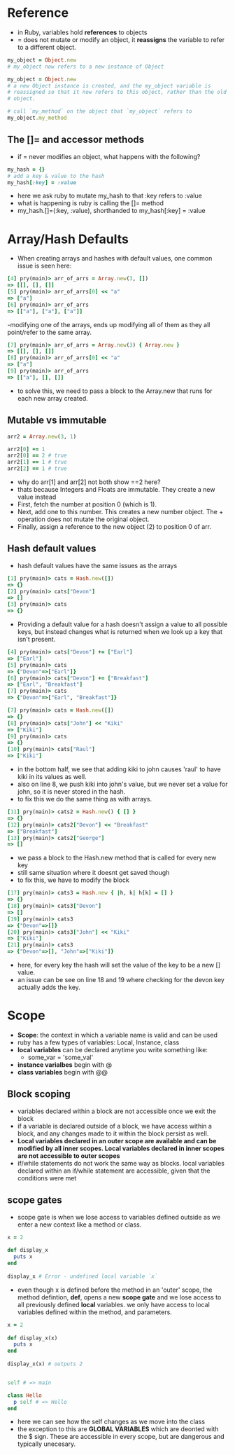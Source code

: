 # Reference
- in Ruby, variables hold **references** to objects
- = does not mutate or modify an object, it **reassigns** the variable to refer to a different object.
```ruby
my_object = Object.new
# my_object now refers to a new instance of Object

my_object = Object.new
# a new Object instance is created, and the my_object variable is
# reassigned so that it now refers to this object, rather than the old
# object.

# call `my_method` on the object that `my_object` refers to
my_object.my_method
```

## The []= and accessor methods
- if = never modifies an object, what happens with the following?
```ruby
my_hash = {}
# add a key & value to the hash
my_hash[:key] = :value
```
- here we ask ruby to mutate my_hash to that :key refers to :value
- what is happening is ruby is calling the []= method 
- my_hash.[]=(:key, :value), shorthanded to my_hash[:key] = :value

# Array/Hash Defaults
- When creating arrays and hashes with default values, one common issue is seen here:

```ruby
[4] pry(main)> arr_of_arrs = Array.new(3, [])
=> [[], [], []]
[5] pry(main)> arr_of_arrs[0] << "a"
=> ["a"]
[6] pry(main)> arr_of_arrs
=> [["a"], ["a"], ["a"]]
```
-modifying one of the arrays, ends up modifying all of them as they all point/refer to the same array.

```ruby
[7] pry(main)> arr_of_arrs = Array.new(3) { Array.new }
=> [[], [], []]
[8] pry(main)> arr_of_arrs[0] << "a"
=> ["a"]
[9] pry(main)> arr_of_arrs
=> [["a"], [], []]
```
- to solve this, we need to pass a block to the Array.new that runs for each new array created.


## Mutable vs immutable
```ruby
arr2 = Array.new(3, 1)

arr2[0] += 1
arr2[0] == 2 # true
arr2[1] == 1 # true
arr2[2] == 1 # true 
```
- why do arr[1] and arr[2] not both show ==2 here?  
- thats because Integers and Floats are immutable.  They create a new value instead
- First, fetch the number at position 0 (which is 1).
- Next, add one to this number. This creates a new number object. The + operation does not mutate the original object.
- Finally, assign a reference to the new object (2) to position 0 of arr.


## Hash default values
- hash default values have the same issues as the arrays
```ruby
[1] pry(main)> cats = Hash.new([])
=> {}
[2] pry(main)> cats["Devon"]
=> []
[3] pry(main)> cats
=> {}
```
- Providing a default value for a hash doesn't assign a value to all possible keys, but instead changes what is returned when we look up a key that isn't present.

```ruby
[4] pry(main)> cats["Devon"] += ["Earl"]
=> ["Earl"]
[5] pry(main)> cats
=> {"Devon"=>["Earl"]}
[6] pry(main)> cats["Devon"] += ["Breakfast"]
=> ["Earl", "Breakfast"]
[7] pry(main)> cats
=> {"Devon"=>["Earl", "Breakfast"]}

[7] pry(main)> cats = Hash.new([])
=> {}
[8] pry(main)> cats["John"] << "Kiki"
=> ["Kiki"]
[9] pry(main)> cats
=> {}
[10] pry(main)> cats["Raul"]
=> ["Kiki"]
```
- in the bottom half, we see that adding kiki to john causes 'raul' to have kiki in its values as well.
- also on line 8, we push kiki into john's value, but we never set a value for john, so it is never stored in the hash.
- to fix this we do the same thing as with arrays.
```ruby
[11] pry(main)> cats2 = Hash.new() { [] }
=> {}
[12] pry(main)> cats2["Devon"] << "Breakfast"
=> ["Breakfast"]
[13] pry(main)> cats2["George"]
=> []
```
- we pass a block to the Hash.new method that is called for every new key
- still same situation where it doesnt get saved though
- to fix this, we have to modify the block

```ruby
[17] pry(main)> cats3 = Hash.new { |h, k| h[k] = [] }
=> {}
[18] pry(main)> cats3["Devon"]
=> []
[19] pry(main)> cats3
=> {"Devon"=>[]}
[20] pry(main)> cats3["John"] << "Kiki"
=> ["Kiki"]
[21] pry(main)> cats3
=> {"Devon"=>[], "John"=>["Kiki"]}
```
- here, for every key the hash will set the value of the key to be a new [] value.
- an issue can be see on line 18 and 19 where checking for the devon key actually adds the key. 


# Scope
- **Scope**: the context in which a variable name is valid and can be used
- ruby has a few types of variables: Local, Instance, class
- **local variables** can be declared anytime you write something like:
  - some_var = 'some_val'
- **instance varialbes** begin with @
- **class variables** begin with @@


## Block scoping
- variables declared within a block are not accessible once we exit the block
- if a variable is declared outside of a block, we have access within a block, and any changes made to it within the block persist as well.
- **Local variables declared in an outer scope are available and can be modified by all inner scopes.  Local variables declared in inner scopes are not accessible to outer scopes**
- if/while statements do not work the same way as blocks.  local variables declared within an if/while statement are accessible, given that the conditions were met


## scope gates
- scope gate is when we lose access to variables defined outside as we enter a new context like a method or class.
```ruby
x = 2
​
def display_x
  puts x
end
​
display_x # Error - undefined local variable `x`
```
- even though x is defined before the method in an 'outer' scope, the method defintion, **def**, opens a new **scope gate** and we lose access to all previously defined **local** variables.  we only have access to local variables defined within the method, and parameters.

```ruby
x = 2
​
def display_x(x)
  puts x
end
​
display_x(x) # outputs 2
```



```ruby

self # => main

class Hello
  p self # => Hello
end
```
- here we can see how the self changes as we move into the class
- the exception to this are **GLOBAL VARIABLES** which are deonted with the $ sign.  These are accessible in every scope, but are dangerous and typically unecesary.